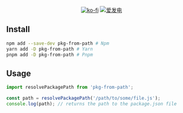 <!-- markdownlint-disable MD033 MD041 -->

<div align="center">

[![ko-fi](https://ko-fi.com/img/githubbutton_sm.svg)](https://ko-fi.com/S6S8L8OOP)
[![爱发电](https://img.shields.io/badge/%E7%88%B1%E5%8F%91%E7%94%B5_Afdian-946CE6?style=for-the-badge)](https://ifdian.net/a/SharpIce)

</div>

## Install

```bash
npm add --save-dev pkg-from-path # Npm
yarn add -D pkg-from-path # Yarn
pnpm add -D pkg-from-path # Pnpm
```

## Usage

```javascript
import resolvePackagePath from 'pkg-from-path';

const path = resolvePackagePath('/path/to/some/file.js');
console.log(path); // returns the path to the package.json file
```
